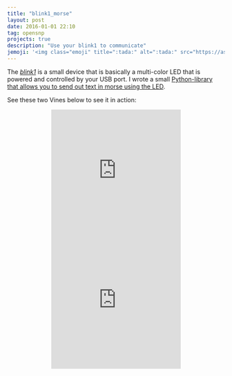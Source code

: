 ```yaml
---
title: "blink1_morse"
layout: post
date: 2016-01-01 22:10
tag: opensnp
projects: true
description: "Use your blink1 to communicate"
jemoji: '<img class="emoji" title=":tada:" alt=":tada:" src="https://assets-cdn.github.com/images/icons/emoji/unicode/1f389.png" height="20" width="20" align="absmiddle">'
---
```

The [*blink1*](https://blink1.thingm.com/) is a small device that is basically a multi-color LED that is powered and controlled by your USB port. I wrote a small [Python-library that allows you to send out text in morse using the LED](https://github.com/gedankenstuecke/blink1_morse).

See these two Vines below to see it in action:
<center>
<iframe src="https://vine.co/v/b6wwHZJJUAQ/embed/simple" width="300" height="300" frameborder="0"></iframe><script src="https://platform.vine.co/static/scripts/embed.js"></script>

<iframe src="https://vine.co/v/b6ZtaiFzQWF/embed/simple" width="300" height="300" frameborder="0"></iframe><script src="https://platform.vine.co/static/scripts/embed.js"></script>
</center>
